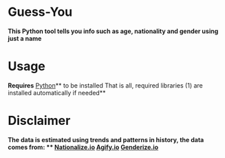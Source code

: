 # Guess-You
**This Python tool tells you info such as age, nationality and gender using just a name**

# Usage
**Requires** [Python](https://www.python.org/downloads/)** to be installed
That is all, required libraries (1) are installed automatically if needed**

# Disclaimer 
**The data is estimated using trends and patterns in history, the data comes from: **
[**Nationalize.io**](https://nationalize.io/)
[**Agify.io**](https://agify.io/)
[**Genderize.io**](https://genderize.io/)**
